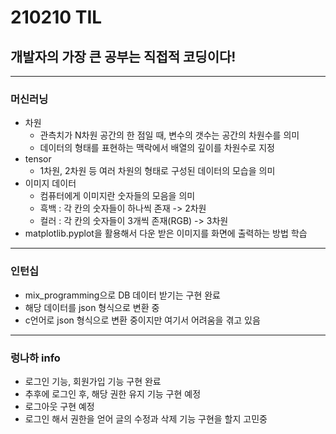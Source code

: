 # 210210 TIL
## 개발자의 가장 큰 공부는 직접적 코딩이다!
---------------------
### 머신러닝
  * 차원
    * 관측치가 N차원 공간의 한 점일 때, 변수의 갯수는 공간의 차원수를 의미
    * 데이터의 형태를 표현하는 맥락에서 배열의 깊이를 차원수로 지정
  * tensor
    * 1차원, 2차원 등 여러 차원의 형태로 구성된 데이터의 모습을 의미
  * 이미지 데이터
    * 컴퓨터에게 이미지란 숫자들의 모음을 의미
    * 흑백 : 각 칸의 숫자들이 하나씩 존재 -> 2차원
    * 컬러 : 각 칸의 숫자들이 3개씩 존재(RGB) -> 3차원
  * matplotlib.pyplot을 활용해서 다운 받은 이미지를 화면에 출력하는 방법 학습
 --------------------
 ### 인턴십
  * mix_programming으로 DB 데이터 받기는 구현 완료
  * 해당 데이터를 json 형식으로 변환 중
   * c언어로 json 형식으로 변환 중이지만 여기서 어려움을 겪고 있음
--------------------------
### 렁나하 info
 * 로그인 기능, 회원가입 기능 구현 완료
  * 추후에 로그인 후, 해당 권한 유지 기능 구현 예정
  * 로그아웃 구현 예정
  * 로그인 해서 권한을 얻어 글의 수정과 삭제 기능 구현을 할지 고민중
